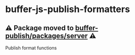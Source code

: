 # buffer-js-publish-formatters

## ⚠️ Package moved to [buffer-publish/packages/server](https://github.com/bufferapp/buffer-publish/tree/master/packages/server) ⚠️

Publish format functions
